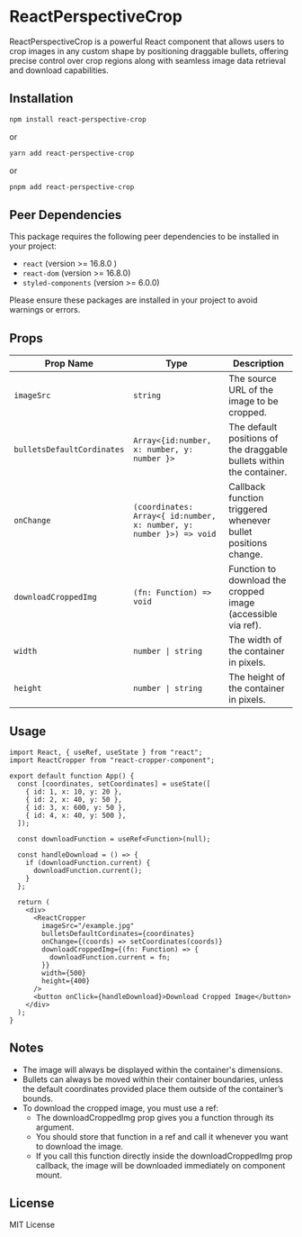 # ReactPerspectiveCrop

ReactPerspectiveCrop is a powerful React component that allows users to crop images in any custom shape by positioning draggable bullets, offering precise control over crop regions along with seamless image data retrieval and download capabilities.

## Installation

```bash
npm install react-perspective-crop
```

or

```bash
yarn add react-perspective-crop
```

or

```bash
pnpm add react-perspective-crop
```

## Peer Dependencies

This package requires the following peer dependencies to be installed in your project:

- `react` (version >= 16.8.0 )
- `react-dom` (version >= 16.8.0)
- `styled-components` (version >= 6.0.0)

Please ensure these packages are installed in your project to avoid warnings or errors.

## Props

| Prop Name                  | Type                                                                | Description                                                          |
| -------------------------- | ------------------------------------------------------------------- | -------------------------------------------------------------------- |
| `imageSrc`                 | `string`                                                            | The source URL of the image to be cropped.                           |
| `bulletsDefaultCordinates` | `Array<{id:number,  x: number, y: number }>`                        | The default positions of the draggable bullets within the container. |
| `onChange`                 | `(coordinates: Array<{ id:number, x: number, y: number }>) => void` | Callback function triggered whenever bullet positions change.        |
| `downloadCroppedImg`       | `(fn: Function) => void`                                            | Function to download the cropped image (accessible via ref).         |
| `width`                    | `number \| string`                                                  | The width of the container in pixels.                                |
| `height`                   | `number \| string`                                                  | The height of the container in pixels.                               |

## Usage

```tsx
import React, { useRef, useState } from "react";
import ReactCropper from "react-cropper-component";

export default function App() {
  const [coordinates, setCoordinates] = useState([
    { id: 1, x: 10, y: 20 },
    { id: 2, x: 40, y: 50 },
    { id: 3, x: 600, y: 50 },
    { id: 4, x: 40, y: 500 },
  ]);

  const downloadFunction = useRef<Function>(null);

  const handleDownload = () => {
    if (downloadFunction.current) {
      downloadFunction.current();
    }
  };

  return (
    <div>
      <ReactCropper
        imageSrc="/example.jpg"
        bulletsDefaultCordinates={coordinates}
        onChange={(coords) => setCoordinates(coords)}
        downloadCroppedImg={(fn: Function) => {
          downloadFunction.current = fn;
        }}
        width={500}
        height={400}
      />
      <button onClick={handleDownload}>Download Cropped Image</button>
    </div>
  );
}
```

## Notes

- The image will always be displayed within the container's dimensions.
- Bullets can always be moved within their container boundaries, unless the default coordinates provided place them outside of the container’s bounds.
- To download the cropped image, you must use a ref:
  - The downloadCroppedImg prop gives you a function through its argument.
  - You should store that function in a ref and call it whenever you want to download the image.
  - If you call this function directly inside the downloadCroppedImg prop callback, the image will be downloaded immediately on component mount.

## License

MIT License
